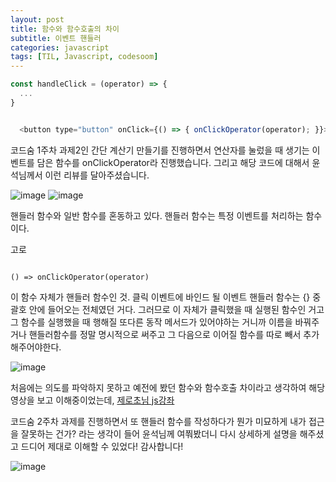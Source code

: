 ```yaml
---
layout: post
title: 함수와 함수호출의 차이
subtitle: 이벤트 핸들러
categories: javascript
tags: [TIL, Javascript, codesoom]
---
```



```javascript
const handleClick = (operator) => {
  ...
}

```

```javascript

  <button type="button" onClick={() => { onClickOperator(operator); }}>{operator}</button>

```

코드숨  1주차 과제2인 간단 계산기 만들기를 진행하면서 연산자를 눌렀을 때 생기는 이벤트를 담은 함수를 onClickOperator라 진행했습니다.
그리고 해당 코드에 대해서 윤석님께서 이런 리뷰를 달아주셨습니다.


![image](https://user-images.githubusercontent.com/73337811/173258718-4a0cfba6-ed3a-4a0b-921f-ef92ffa982d3.png)
![image](https://user-images.githubusercontent.com/73337811/173258721-4f34bfaa-629e-43b0-8943-bc718d251a0b.png)


핸들러 함수와 일반 함수를 혼동하고 있다.
핸들러 함수는 특정 이벤트를 처리하는 함수이다.

고로

```

() => onClickOperator(operator)

```

이 함수 자체가 핸들러 함수인 것. 클릭 이벤트에 바인드 될 이벤트 핸들러 함수는 {} 중괄호 안에 들어오는 전체였던 거다.
그러므로 이 자체가 클릭했을 때 실행된 함수인 거고
그 함수를 실행했을 때 행해질 또다른 동작 메서드가 있어야하는 거니까 이름을 바꿔주 거나 핸들러함수를 정말 명시적으로 써주고 
그 다음으로 이어질 함수를 따로 빼서 추가해주어야한다.



![image](https://user-images.githubusercontent.com/73337811/173258954-2f2c0b19-15c6-454e-b78e-729172e25950.png)


처음에는 의도를 파악하지 못하고 예전에 봤던 함수와 함수호출 차이라고 생각하여 해당 영상을 보고 이해중이었는데, [제로초님 js강좌](https://youtu.be/NS1cIsWlFGI)



코드숨 2주차 과제를 진행하면서 또 핸들러 함수를 작성하다가 뭔가 미묘하게 내가 접근을 잘못하는 건가? 라는 생각이 들어
윤석님께 여쭤봤더니 다시 상세하게 설명을 해주셨고 드디어 제대로 이해할 수 있었다! 감사합니다!

![image](https://user-images.githubusercontent.com/73337811/173381166-a2cfdbea-68b3-445e-9eeb-ffc5570bdb37.png)

 
